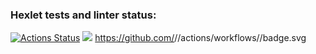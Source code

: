 ### Hexlet tests and linter status:
[![Actions Status](https://github.com/AlinaShatalova/frontend-project-lvl1/workflows/hexlet-check/badge.svg)](https://github.com/AlinaShatalova/frontend-project-lvl1/actions)
<a href="https://codeclimate.com/github/AlinaShatalova/frontend-project-lvl1/maintainability"><img src="https://api.codeclimate.com/v1/badges/973e6f05bc1de6a9dc25/maintainability" /></a>
https://github.com/<AlinaShatalova>/<frontend-project-lvl1>/actions/workflows/<Linter>/badge.svg

